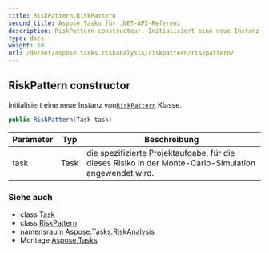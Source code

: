 ```yaml
---
title: RiskPattern.RiskPattern
second_title: Aspose.Tasks für .NET-API-Referenz
description: RiskPattern constructeur. Initialisiert eine neue Instanz vonRiskPattern Klasse.
type: docs
weight: 10
url: /de/net/aspose.tasks.riskanalysis/riskpattern/riskpattern/
---
```

## RiskPattern constructor

Initialisiert eine neue Instanz von[`RiskPattern`](../) Klasse.

```csharp
public RiskPattern(Task task)
```

| Parameter | Typ | Beschreibung |
| --- | --- | --- |
| task | Task | die spezifizierte Projektaufgabe, für die dieses Risiko in der Monte-Carlo-Simulation angewendet wird. |

### Siehe auch

* class [Task](../../../aspose.tasks/task/)
* class [RiskPattern](../)
* namensraum [Aspose.Tasks.RiskAnalysis](../../riskpattern/)
* Montage [Aspose.Tasks](../../../)


